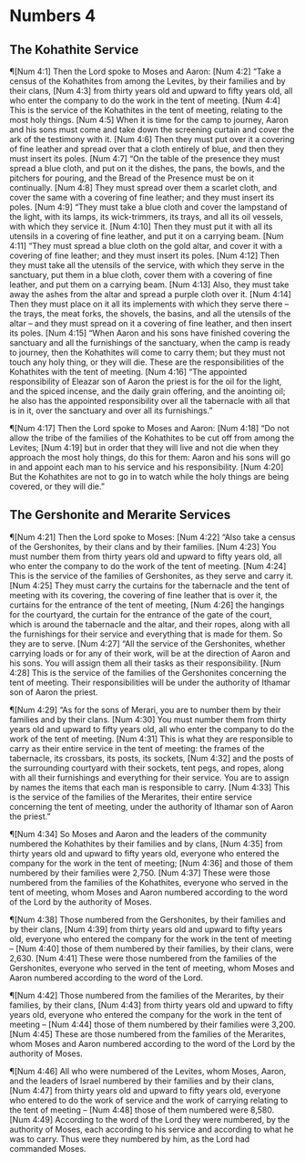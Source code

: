 # Numbers 4

## The Kohathite Service
¶[Num 4:1] Then the Lord spoke to Moses and Aaron:
[Num 4:2] “Take a census of the Kohathites from among the Levites, by their families and by their clans,
[Num 4:3] from thirty years old and upward to fifty years old, all who enter the company to do the work in the tent of meeting.
[Num 4:4] This is the service of the Kohathites in the tent of meeting, relating to the most holy things.
[Num 4:5] When it is time for the camp to journey, Aaron and his sons must come and take down the screening curtain and cover the ark of the testimony with it.
[Num 4:6] Then they must put over it a covering of fine leather and spread over that a cloth entirely of blue, and then they must insert its poles.
[Num 4:7] “On the table of the presence they must spread a blue cloth, and put on it the dishes, the pans, the bowls, and the pitchers for pouring, and the Bread of the Presence must be on it continually.
[Num 4:8] They must spread over them a scarlet cloth, and cover the same with a covering of fine leather; and they must insert its poles.
[Num 4:9] “They must take a blue cloth and cover the lampstand of the light, with its lamps, its wick-trimmers, its trays, and all its oil vessels, with which they service it.
[Num 4:10] Then they must put it with all its utensils in a covering of fine leather, and put it on a carrying beam.
[Num 4:11] “They must spread a blue cloth on the gold altar, and cover it with a covering of fine leather; and they must insert its poles.
[Num 4:12] Then they must take all the utensils of the service, with which they serve in the sanctuary, put them in a blue cloth, cover them with a covering of fine leather, and put them on a carrying beam.
[Num 4:13] Also, they must take away the ashes from the altar and spread a purple cloth over it.
[Num 4:14] Then they must place on it all its implements with which they serve there – the trays, the meat forks, the shovels, the basins, and all the utensils of the altar – and they must spread on it a covering of fine leather, and then insert its poles.
[Num 4:15] “When Aaron and his sons have finished covering the sanctuary and all the furnishings of the sanctuary, when the camp is ready to journey, then the Kohathites will come to carry them; but they must not touch any holy thing, or they will die. These are the responsibilities of the Kohathites with the tent of meeting.
[Num 4:16] “The appointed responsibility of Eleazar son of Aaron the priest is for the oil for the light, and the spiced incense, and the daily grain offering, and the anointing oil; he also has the appointed responsibility over all the tabernacle with all that is in it, over the sanctuary and over all its furnishings.”

¶[Num 4:17] Then the Lord spoke to Moses and Aaron:
[Num 4:18] “Do not allow the tribe of the families of the Kohathites to be cut off from among the Levites;
[Num 4:19] but in order that they will live and not die when they approach the most holy things, do this for them: Aaron and his sons will go in and appoint each man to his service and his responsibility.
[Num 4:20] But the Kohathites are not to go in to watch while the holy things are being covered, or they will die.”

## The Gershonite and Merarite Services
¶[Num 4:21] Then the Lord spoke to Moses:
[Num 4:22] “Also take a census of the Gershonites, by their clans and by their families.
[Num 4:23] You must number them from thirty years old and upward to fifty years old, all who enter the company to do the work of the tent of meeting.
[Num 4:24] This is the service of the families of Gershonites, as they serve and carry it.
[Num 4:25] They must carry the curtains for the tabernacle and the tent of meeting with its covering, the covering of fine leather that is over it, the curtains for the entrance of the tent of meeting,
[Num 4:26] the hangings for the courtyard, the curtain for the entrance of the gate of the court, which is around the tabernacle and the altar, and their ropes, along with all the furnishings for their service and everything that is made for them. So they are to serve.
[Num 4:27] “All the service of the Gershonites, whether carrying loads or for any of their work, will be at the direction of Aaron and his sons. You will assign them all their tasks as their responsibility.
[Num 4:28] This is the service of the families of the Gershonites concerning the tent of meeting. Their responsibilities will be under the authority of Ithamar son of Aaron the priest.

¶[Num 4:29] “As for the sons of Merari, you are to number them by their families and by their clans.
[Num 4:30] You must number them from thirty years old and upward to fifty years old, all who enter the company to do the work of the tent of meeting.
[Num 4:31] This is what they are responsible to carry as their entire service in the tent of meeting: the frames of the tabernacle, its crossbars, its posts, its sockets,
[Num 4:32] and the posts of the surrounding courtyard with their sockets, tent pegs, and ropes, along with all their furnishings and everything for their service. You are to assign by names the items that each man is responsible to carry.
[Num 4:33] This is the service of the families of the Merarites, their entire service concerning the tent of meeting, under the authority of Ithamar son of Aaron the priest.”

¶[Num 4:34] So Moses and Aaron and the leaders of the community numbered the Kohathites by their families and by clans,
[Num 4:35] from thirty years old and upward to fifty years old, everyone who entered the company for the work in the tent of meeting;
[Num 4:36] and those of them numbered by their families were 2,750.
[Num 4:37] These were those numbered from the families of the Kohathites, everyone who served in the tent of meeting, whom Moses and Aaron numbered according to the word of the Lord by the authority of Moses.

¶[Num 4:38] Those numbered from the Gershonites, by their families and by their clans,
[Num 4:39] from thirty years old and upward to fifty years old, everyone who entered the company for the work in the tent of meeting –
[Num 4:40] those of them numbered by their families, by their clans, were 2,630.
[Num 4:41] These were those numbered from the families of the Gershonites, everyone who served in the tent of meeting, whom Moses and Aaron numbered according to the word of the Lord.

¶[Num 4:42] Those numbered from the families of the Merarites, by their families, by their clans,
[Num 4:43] from thirty years old and upward to fifty years old, everyone who entered the company for the work in the tent of meeting –
[Num 4:44] those of them numbered by their families were 3,200.
[Num 4:45] These are those numbered from the families of the Merarites, whom Moses and Aaron numbered according to the word of the Lord by the authority of Moses.

¶[Num 4:46] All who were numbered of the Levites, whom Moses, Aaron, and the leaders of Israel numbered by their families and by their clans,
[Num 4:47] from thirty years old and upward to fifty years old, everyone who entered to do the work of service and the work of carrying relating to the tent of meeting –
[Num 4:48] those of them numbered were 8,580.
[Num 4:49] According to the word of the Lord they were numbered, by the authority of Moses, each according to his service and according to what he was to carry. Thus were they numbered by him, as the Lord had commanded Moses.
